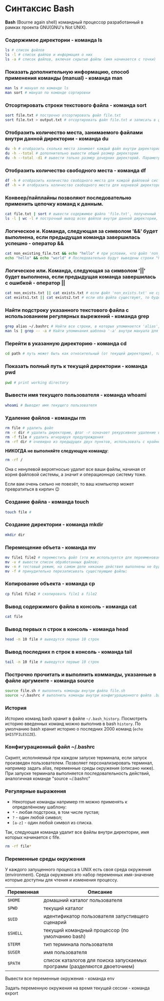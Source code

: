 Синтаксис Bash
==============

**Bash** (Bourne again shell) командный процессор разработанный в рамках проекта GNU(GNU's Not UNIX).



### Содержимое директории - команда ls
```bash
ls # список файлов
ls -l # список файлов и информация о них
ls -a # список файлов, включая скрытые файлы (имя начинается с точки)
```

### Показать дополнительную информацию, способ применения команды (manual) - команда man
```bash
man ls # мануал по команде ls
man sort # мануал по команде сортировки
```

### Отсортировать строки текстового файла - команда sort
```bash
sort file.txt # построчно отсортировать файл file.txt 
sort file.txt > output.txt # отсортировать файл file.txt и записать в файл output.txt
```

### Отобразить количество места, занимаемого файлами внутри данной директории - команда du
```bash
du -h # отобразить сколько места занимает каждый файл внутри директории (в том числе файлы внутри подкаталогов) в формате, привычном для человека
du -h --total # дополнительно вывести общий размер директории 
du -h --total -d1 # вывести только размер дочерних директорий. Параметр "-d1" означает "глубина вложенности директорий 1".  
```

### Отобразить количество свободного места - команда df
```bash
df -h # отобразить количество свободного места для каждой файловой системы в формате, привычном для человека. 
df -h ~ # отобразить количество свободного места для корневой директории текущего пользователя. 
```

### Конвеер/пайплайны позволяют последовательно применить цепочку команд к данным. 
```bash
cat file.txt | sort # вывести содержимое файла 'file.txt', полученный текст отсортировать построчно 
ls -l | wc -l # построчный вывод всех файлов внутри данной директории, подсчёт числа строк (считает число файлов внутри директории)
```

### Логическое и. Команда, следующая за символом '&&' будет выполнена, если предыдущая команда завершилась успешно - оператор &&
```bash
cat non_existing_file.txt && echo "hello" # при условии, что файл 'non_existing_file.txt' не существует, команда echo "hello" не будет выполнена
echo "hello" && echo "world" # Последовательно будут выведены строки "hello" и "world"
```

### Логическое или. Команда, следующая за символом '||' будет выполнена, если предыдущая команда завершилась с ошибкой - оператор ||
```bash
cat non_exists.txt || cat exists.txt # если файл 'non_exists.txt' не существует в данной директории, то будет выведено содержимое файла 'exists.txt'.
cat exists1.txt || cat exists2.txt # если оба файла существуют, то будет выведено содержимое ТОЛЬКО файла 'exists1.txt'
```

### Найти подстроку указанного текстового файла с использованием регулярных вырежений - команда grep
```bash
grep alias ~/.bashrc # Найти все строки, в которых упоминается 'alias', (кастомизируемые сокращения), внутри конфигурационного файла bash для текущего пользователя.
man ls | grep -- -a # Найти упоминания шаблона '-a' внутри мануала для команды ls. 
```

### Перейти в указанную директорию - команда cd
```bash
cd path # путь может быть как относительный (от текущей директории), так и абсолютный (от корня файловой системы) 
```

### Показать полный путь к текущей директории - команда pwd
```bash
pwd # print working directory 
```

### Вывести имя текущего пользователя - команда whoami
```bash
whoami # Выводит имя текущего пользователя
```

### Удаление файлов - команды rm
```bash
rm file # удалить файл
rm -r dir # удалить директорию, флаг -r означает рекурсивное удаление всего содержимого директории
rm -f file # удалить игнорируя предупреждения
rm -rf dir # очевидно из предыдущех двух пунктов, использовать с крайней осторожностью
```
**НИКОГДА не выполняйте следующую команду**:
```bash 
rm -rf /
```
Она с ненулевой вероятносью удалит все ваши файлы, начиная от корня файловой системы, а значит и операционнцю систему тоже.

Если вам очень сильно не повезёт, то ваш компьютер может превратиться в кирпич :wink:

### Создание файла - команда touch
```bash
touch file # 
```
### Создание директории - команда mkdir
```bash
mkdir dir 
```

### Перемещение объета - команда mv
```bash
mv file1 file2 # переместить файл (это же используется для переименования)
mv -v # вывести список обработанных файлов;
mv -n # тестовый режим, на самом деле никакие действия выполнены не будут;
mv -f # принудительно перезаписывать существующие файлы;

```

### Копирование объекта - команда cp
```bash
cp file1 file2 # скопировать file1 в file2

```

### Вывод содержимого файла в консоль - команда cat
```bash
cat file
```

### Вывод первых n строк в консоль - команда head
```bash
head -n 10 file # выведутся первые 10 строк
```

### Вывод последних n строк в консоль - команда tail
```bash
tail -n 10 file # выведутся первые 10 строк
```

### Построчно прочитать и выполнить комманды, указанные в файле аргументе - команда source
```bash
source file.sh # выполнить команды внутри файла file.sh 
source ~/.bashrc # выполнить команды внутри конфигурационного файла .bashrc (описано ниже)
```

### История
Историю команд bash хранит в файле `~/.bash_history`.
Посмотреть историю введенных команд можно выполнив в bash `history`.
По умолчанию bash хранит историю о последних 2000 команд (`echo $HISTFILESIZE`).



### Конфигурационный файл ~/.bashrc
Скрипт, исполняемый при каждом запуске терминала, если запуск произведен пользователем. 
Позволяет персонализировать терминал, например задать alias, переменные среды окружения (описано ниже). 
При запуске терминала выполняется последовательность действий, аналогичная команде "source ~/.bashrc" 



### Регулярные выражения
* Некоторые команды например rm можно применять к определённому шаблону:
* `*` - любая подстрока, в том числе пустая;
* `?` - один любой символ;
* `[a-z]` - один любой символ из списка.

Так, следующая команда удалит все файлы внутри директории, имя которых начинается с fife.
```bash
rm -rf file*
```



### Переменные среды окружения

У каждого запущенного процесса в UNIX есть своя среда окружения (environment). Среда окружения это набор переменных имя-значение которые доступны для чтения и изменения процессу.

| Переменная | Описание                                           |
|------------|----------------------------------------------------|
| `$HOME`     | домашний каталог пользователя |
| `$PWD`      | текущий каталог |
| `$UID`      | идентификатор пользователя запустивщего сценарий |
| `$SHELL`    | текущий командный процессор (по умолчанию bash)|
| `$TERM`     | тип терминала пользователя |
| `$USER`     | имя пользователя |
| `$PATH`     | список каталогов для поиска запускаемых программ (разделяются двоеточием) |


Вывести все переменные окружения - команда env

Задать переменную окружения на время текущей сессии - команда export

